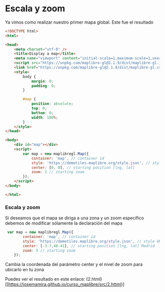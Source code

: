 Escala y zoom
================================
Ya vimos como realizar nuestro primer mapa global. Este fue el resultado
```html
<!DOCTYPE html>
<html>

<head>
    <meta charset="utf-8" />
    <title>Display a map</title>
    <meta name="viewport" content="initial-scale=1,maximum-scale=1,user-scalable=no" />
    <script src="https://unpkg.com/maplibre-gl@2.1.9/dist/maplibre-gl.js"></script>
    <link href="https://unpkg.com/maplibre-gl@2.1.9/dist/maplibre-gl.css" rel="stylesheet" />
    <style>
        body {
            margin: 0;
            padding: 0;
        }

        #map {
            position: absolute;
            top: 0;
            bottom: 0;
            width: 100%;
        }
    </style>
</head>

<body>
    <div id="map"></div>
    <script>
        var map = new maplibregl.Map({
            container: 'map', // container id
            style: 'https://demotiles.maplibre.org/style.json', // style URL
            center: [0, 0], // starting position [lng, lat]
            zoom: 1 // starting zoom
        });
    </script>
</body>

</html>
```
### Escala y zoom
Sí deseamos que el mapa se diriga a una zona y un zoom específico debemos de modificar sólamente la declaración del mapa
```js
 var map = new maplibregl.Map({
        container: 'map', // container id
        style: 'https://demotiles.maplibre.org/style.json', // style URL
        center: [-3.7,40.41], // starting position [lng, lat] Madrid
        zoom: 5 // starting zoom
    });
```
Cambia la coordenada del parámetro center y el nivel de zoom para ubicarlo en tu zona

Puedes ver el resultado en este enlace: (2.html)[[https://josemamira.github.io/curso_maplibre/src/2.httml)]
